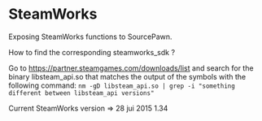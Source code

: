 SteamWorks
==========

Exposing SteamWorks functions to SourcePawn.

How to find the corresponding steamworks_sdk ?

Go to https://partner.steamgames.com/downloads/list and search for the binary libsteam_api.so that matches the output of the symbols with the following command:
```nm -gD libsteam_api.so | grep -i "something different between libsteam_api versions"```

Current SteamWorks version => 28 jui 2015	1.34
